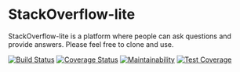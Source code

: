 # StackOverflow-lite
StackOverflow-lite is a platform where people can ask questions and provide answers.
Please feel free to clone and use.

[![Build Status](https://travis-ci.com/shaolinmkz/StackOverflow-lite.svg?branch=develop)](https://travis-ci.com/shaolinmkz/StackOverflow-lite) [![Coverage Status](https://coveralls.io/repos/github/shaolinmkz/StackOverflow-lite/badge.svg?branch=develop)](https://coveralls.io/github/shaolinmkz/StackOverflow-lite?branch=develop) [![Maintainability](https://api.codeclimate.com/v1/badges/905dbeec365a73c8446a/maintainability)](https://codeclimate.com/github/shaolinmkz/StackOverflow-lite/maintainability) [![Test Coverage](https://api.codeclimate.com/v1/badges/905dbeec365a73c8446a/test_coverage)](https://codeclimate.com/github/shaolinmkz/StackOverflow-lite/test_coverage)

